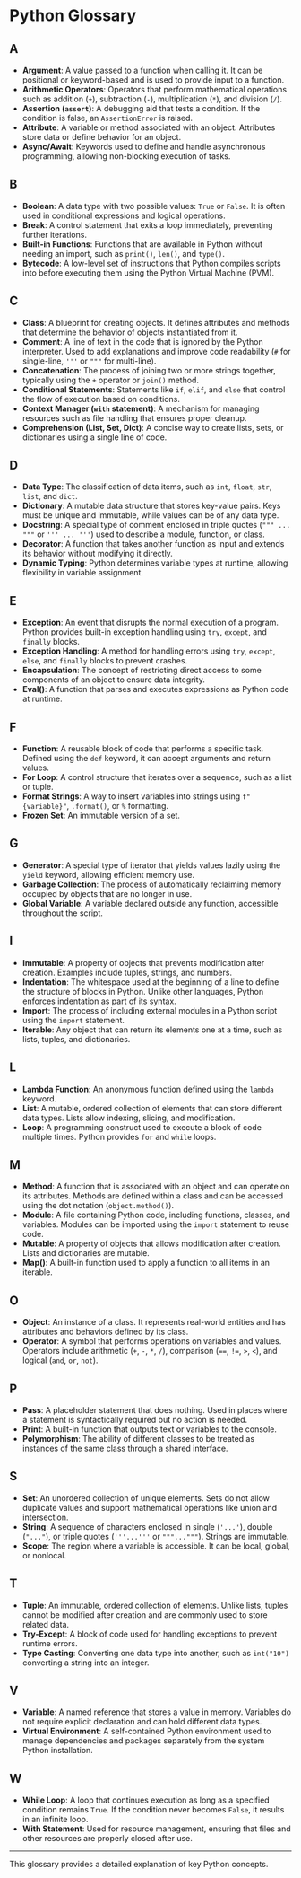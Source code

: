 # Python Glossary

## A
- **Argument**: A value passed to a function when calling it. It can be positional or keyword-based and is used to provide input to a function.
- **Arithmetic Operators**: Operators that perform mathematical operations such as addition (`+`), subtraction (`-`), multiplication (`*`), and division (`/`).
- **Assertion (`assert`)**: A debugging aid that tests a condition. If the condition is false, an `AssertionError` is raised.
- **Attribute**: A variable or method associated with an object. Attributes store data or define behavior for an object.
- **Async/Await**: Keywords used to define and handle asynchronous programming, allowing non-blocking execution of tasks.

## B
- **Boolean**: A data type with two possible values: `True` or `False`. It is often used in conditional expressions and logical operations.
- **Break**: A control statement that exits a loop immediately, preventing further iterations.
- **Built-in Functions**: Functions that are available in Python without needing an import, such as `print()`, `len()`, and `type()`.
- **Bytecode**: A low-level set of instructions that Python compiles scripts into before executing them using the Python Virtual Machine (PVM).

## C
- **Class**: A blueprint for creating objects. It defines attributes and methods that determine the behavior of objects instantiated from it.
- **Comment**: A line of text in the code that is ignored by the Python interpreter. Used to add explanations and improve code readability (`#` for single-line, `'''` or `"""` for multi-line).
- **Concatenation**: The process of joining two or more strings together, typically using the `+` operator or `join()` method.
- **Conditional Statements**: Statements like `if`, `elif`, and `else` that control the flow of execution based on conditions.
- **Context Manager (`with` statement)**: A mechanism for managing resources such as file handling that ensures proper cleanup.
- **Comprehension (List, Set, Dict)**: A concise way to create lists, sets, or dictionaries using a single line of code.

## D
- **Data Type**: The classification of data items, such as `int`, `float`, `str`, `list`, and `dict`.
- **Dictionary**: A mutable data structure that stores key-value pairs. Keys must be unique and immutable, while values can be of any data type.
- **Docstring**: A special type of comment enclosed in triple quotes (`""" ... """` or `''' ... '''`) used to describe a module, function, or class.
- **Decorator**: A function that takes another function as input and extends its behavior without modifying it directly.
- **Dynamic Typing**: Python determines variable types at runtime, allowing flexibility in variable assignment.

## E
- **Exception**: An event that disrupts the normal execution of a program. Python provides built-in exception handling using `try`, `except`, and `finally` blocks.
- **Exception Handling**: A method for handling errors using `try`, `except`, `else`, and `finally` blocks to prevent crashes.
- **Encapsulation**: The concept of restricting direct access to some components of an object to ensure data integrity.
- **Eval()**: A function that parses and executes expressions as Python code at runtime.

## F
- **Function**: A reusable block of code that performs a specific task. Defined using the `def` keyword, it can accept arguments and return values.
- **For Loop**: A control structure that iterates over a sequence, such as a list or tuple.
- **Format Strings**: A way to insert variables into strings using `f"{variable}"`, `.format()`, or `%` formatting.
- **Frozen Set**: An immutable version of a set.

## G
- **Generator**: A special type of iterator that yields values lazily using the `yield` keyword, allowing efficient memory use.
- **Garbage Collection**: The process of automatically reclaiming memory occupied by objects that are no longer in use.
- **Global Variable**: A variable declared outside any function, accessible throughout the script.

## I
- **Immutable**: A property of objects that prevents modification after creation. Examples include tuples, strings, and numbers.
- **Indentation**: The whitespace used at the beginning of a line to define the structure of blocks in Python. Unlike other languages, Python enforces indentation as part of its syntax.
- **Import**: The process of including external modules in a Python script using the `import` statement.
- **Iterable**: Any object that can return its elements one at a time, such as lists, tuples, and dictionaries.

## L
- **Lambda Function**: An anonymous function defined using the `lambda` keyword.
- **List**: A mutable, ordered collection of elements that can store different data types. Lists allow indexing, slicing, and modification.
- **Loop**: A programming construct used to execute a block of code multiple times. Python provides `for` and `while` loops.

## M
- **Method**: A function that is associated with an object and can operate on its attributes. Methods are defined within a class and can be accessed using the dot notation (`object.method()`).
- **Module**: A file containing Python code, including functions, classes, and variables. Modules can be imported using the `import` statement to reuse code.
- **Mutable**: A property of objects that allows modification after creation. Lists and dictionaries are mutable.
- **Map()**: A built-in function used to apply a function to all items in an iterable.

## O
- **Object**: An instance of a class. It represents real-world entities and has attributes and behaviors defined by its class.
- **Operator**: A symbol that performs operations on variables and values. Operators include arithmetic (`+`, `-`, `*`, `/`), comparison (`==`, `!=`, `>`, `<`), and logical (`and`, `or`, `not`).

## P
- **Pass**: A placeholder statement that does nothing. Used in places where a statement is syntactically required but no action is needed.
- **Print**: A built-in function that outputs text or variables to the console.
- **Polymorphism**: The ability of different classes to be treated as instances of the same class through a shared interface.

## S
- **Set**: An unordered collection of unique elements. Sets do not allow duplicate values and support mathematical operations like union and intersection.
- **String**: A sequence of characters enclosed in single (`'...'`), double (`"..."`), or triple quotes (`'''...'''` or `"""..."""`). Strings are immutable.
- **Scope**: The region where a variable is accessible. It can be local, global, or nonlocal.

## T
- **Tuple**: An immutable, ordered collection of elements. Unlike lists, tuples cannot be modified after creation and are commonly used to store related data.
- **Try-Except**: A block of code used for handling exceptions to prevent runtime errors.
- **Type Casting**: Converting one data type into another, such as `int("10")` converting a string into an integer.

## V
- **Variable**: A named reference that stores a value in memory. Variables do not require explicit declaration and can hold different data types.
- **Virtual Environment**: A self-contained Python environment used to manage dependencies and packages separately from the system Python installation.

## W
- **While Loop**: A loop that continues execution as long as a specified condition remains `True`. If the condition never becomes `False`, it results in an infinite loop.
- **With Statement**: Used for resource management, ensuring that files and other resources are properly closed after use.

---

This glossary provides a detailed explanation of key Python concepts. 

